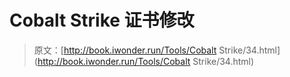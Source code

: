 # Cobalt Strike 证书修改

> 原文：[http://book.iwonder.run/Tools/Cobalt Strike/34.html](http://book.iwonder.run/Tools/Cobalt Strike/34.html)

